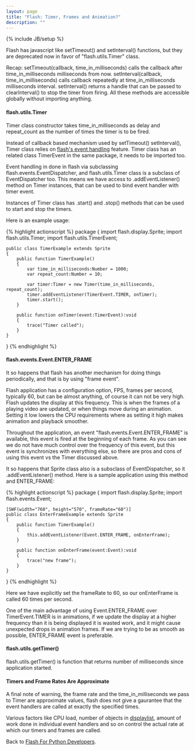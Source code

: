```yaml
---
layout: page
title: "Flash: Timer, Frames and Animation?"
description: ""
---
```

{% include JB/setup %}

Flash has javascript like setTimeout() and setInterval() functions, but they
are deprecated now in favor of "flash.utils.Timer" class.

Recap: setTimeout(callback, time_in_milliseconds) calls the callback after
time_in_milliseconds milliseconds from now. setInterval(callback,
time_in_milliseconds) calls callback repeatedly at time_in_milliseconds
milliseconds interval. setInterval() returns a handle that can be passed to
clearInterval() to stop the timer from firing. All these methods are accessible
globally without importing anything.

#### flash.utils.Timer

Timer class constructor takes time_in_milliseconds as delay and repeat_count as
the number of times the timer is to be fired.

Instead of callback based mechanism used by setTimeout() setInterval(), Timer
class relies on [flash's event handling](/flash/events.html) feature. Timer
class has an related class TimerEvent in the same package, it needs to be
imported too.

Event handling in done in flash via subclassing flash.events.EventDispatcher,
and flash.utils.Timer class is a subclass of EventDispatcher too. This means we
have access to .addEventListener() method on Timer instances, that can be used
to bind event handler with timer event.

Instances of Timer class has .start() and .stop() methods that can be used to
start and stop the timers.

Here is an example usage:

{% highlight actionscript %}
package
{
    import flash.display.Sprite;
    import flash.utils.Timer;
    import flash.utils.TimerEvent;

    public class TimerExample extends Sprite
    {
        public function TimerExample()
        {
            var time_in_milliseconds:Number = 1000;
            var repeat_count:Number = 10;

            var timer:Timer = new Timer(time_in_milliseconds, repeat_count);
            timer.addEventListener(TimerEvent.TIMER, onTimer);
            timer.start();
        }

        public function onTimer(event:TimerEvent):void
        {
            trace("Timer called");
        }
    }
}
{% endhighlight %}

#### flash.events.Event.ENTER_FRAME

It so happens that flash has another mechanism for doing things periodically,
and that is by using "frame event".

Flash application has a configuration option, FPS, frames per second, typically
60, but can be almost anything, of course it can not be very high. Flash
updates the display at this frequency. This is when the frames of a playing
video are updated, or when things move during an animation. Setting it low
lowers the CPU requirements where as setting it high makes animation and
playback smoother.

Throughout the application, an event "flash.events.Event.ENTER_FRAME" is
available, this event is fired at the beginning of each frame. As you can see
we do not have much control over the frequency of this event, but this event is
synchronizes with everything else, so there are pros and cons of using this
event vs the Timer discussed above.

It so happens that Sprite class also is a subsclass of EventDispatcher, so it
.addEventListener() method. Here is a sample application using this method and
ENTER_FRAME:

{% highlight actionscript %}
package
{
    import flash.display.Sprite;
    import flash.events.Event;

    [SWF(width="760", height="570", frameRate="60")]
    public class EnterFrameExample extends Sprite
    {
        public function TimerExample()
        {
            this.addEventListener(Event.ENTER_FRAME, onEnterFrame);
        }

        public function onEnterFrame(event:Event):void
        {
            trace("new frame");
        }
    }
}
{% endhighlight %}

Here we have explicitly set the frameRate to 60, so our onEnterFrame is called
60 times per second.

One of the main advantage of using Event.ENTER_FRAME over TimerEvent.TIMER is
in animations, if we update the display at a higher frequency than it is being
displayed it is wasted work, and it might cause unexpected drops in animation
frames. If we are trying to be as smooth as possible, ENTER_FRAME event is
preferable.

#### flash.utils.getTimer()

flash.utils.getTimer() is function that returns number of milliseconds since
application started.

#### Timers and Frame Rates Are Approximate

A final note of warning, the frame rate and the time_in_milliseconds we pass to
Timer are approximate values, flash does not give a gaurantee that the event
handlers are called at exactly the specified times.

Various factors like CPU load, number of objects in
[displaylist](/flash/displaylist.html), amount of work done in individual event
handlers and so on control the actual rate at which our timers and frames are
called.

Back to [Flash For Python Developers](/flash/).
